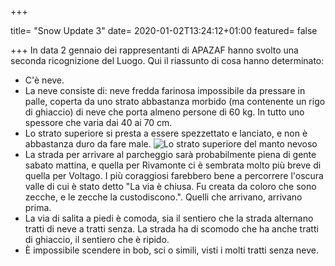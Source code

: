 +++

title= "Snow Update 3"
date= 2020-01-02T13:24:12+01:00
featured= false

+++
In data 2 gennaio dei rappresentanti di APAZAF hanno svolto una seconda ricognizione del Luogo. Qui il riassunto di cosa hanno determinato:
* C'è neve.
* La neve consiste di: neve fredda farinosa impossibile da pressare in palle, coperta da uno strato abbastanza morbido (ma contenente un rigo di ghiaccio) di neve che porta almeno persone di 60 kg. In tutto uno spessore che varia dai 40 ai 70 cm.
* Lo strato superiore si presta a essere spezzettato e lanciato, e non è abbastanza duro da fare male.
![Lo strato superiore del manto nevoso](/img/post/strata.jpg)
* La strada per arrivare al parcheggio sarà probabilmente piena di gente sabato mattina, e quella per Rivamonte ci è sembrata molto più breve di quella per Voltago. I più coraggiosi farebbero bene a percorrere l'oscura valle di cui è stato detto "La via è chiusa. Fu creata da coloro che sono zecche, e le zecche la custodiscono.". Quelli che arrivano, arrivano prima.
* La via di salita a piedi è comoda, sia il sentiero che la strada alternano tratti di neve a tratti senza. La strada ha di scomodo che ha anche tratti di ghiaccio, il sentiero che è ripido. 
* È impossibile scendere in bob, sci o simili, visti i molti tratti senza neve.

